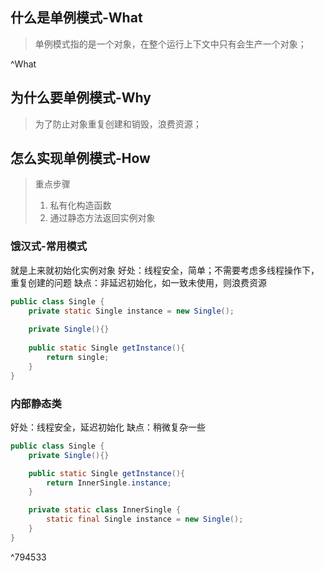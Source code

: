 ## 什么是单例模式-What
> 单例模式指的是一个对象，在整个运行上下文中只有会生产一个对象；

^What

## 为什么要单例模式-Why
> 为了防止对象重复创建和销毁，浪费资源；
## 怎么实现单例模式-How
> 重点步骤
> 1. 私有化构造函数
> 2. 通过静态方法返回实例对象
### 饿汉式-常用模式
就是上来就初始化实例对象
好处：线程安全，简单；不需要考虑多线程操作下，重复创建的问题
缺点：非延迟初始化，如一致未使用，则浪费资源
```java
public class Single {
	private static Single instance = new Single();
	
	private Single(){}
	
	public static Single getInstance(){
		return single;
	}
}
```
### 内部静态类
好处：线程安全，延迟初始化
缺点：稍微复杂一些
```Java
public class Single {
	private Single(){}

	public static Single getInstance(){
		return InnerSingle.instance;
	}

	private static class InnerSingle {
		static final Single instance = new Single();
	}
}
```

^794533
